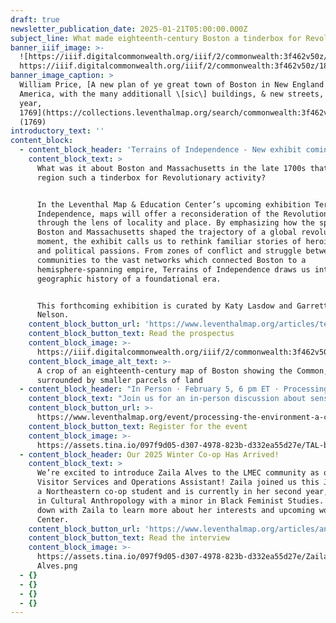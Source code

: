```yaml
---
draft: true
newsletter_publication_date: 2025-01-21T05:00:00.000Z
subject_line: What made eighteenth-century Boston a tinderbox for Revolutionary activity?
banner_iiif_image: >-
  ![https://iiif.digitalcommonwealth.org/iiif/2/commonwealth:3f462v50z/1877,1053,7432,2853/1450,/0/default.jpg](https://prod-files-secure.s3.us-west-2.amazonaws.com/5fd9e057-cb3d-4095-bdcf-6bed5e3d3829/0f9580ce-9c35-441d-9592-f65c504b6f26/default.jpg) 
  https://iiif.digitalcommonwealth.org/iiif/2/commonwealth:3f462v50z/1877,1053,7432,2853/1450,/0/default.jpg
banner_image_caption: >
  William Price, [A new plan of ye great town of Boston in New England in
  America, with the many additionall \[sic\] buildings, & new streets, to the
  year,
  1769](https://collections.leventhalmap.org/search/commonwealth:3f462v496)
  (1769)
introductory_text: ''
content_block:
  - content_block_header: 'Terrains of Independence - New exhibit coming April 2025 '
    content_block_text: >
      What was it about Boston and Massachusetts in the late 1700s that made the
      region such a tinderbox for Revolutionary activity?


      In the Leventhal Map & Education Center’s upcoming exhibition Terrains of
      Independence, maps will offer a reconsideration of the Revolutionary War
      through the lens of locality and place. By emphasizing how the spaces of
      Boston and Massachusetts shaped the trajectory of a global revolutionary
      moment, the exhibit calls us to rethink familiar stories of heroic deeds
      and political passions. From zones of conflict and struggle between
      communities to the vast networks which connected Boston to a
      hemisphere-spanning empire, Terrains of Independence draws us into the
      geographic history of a foundational era.


      This forthcoming exhibition is curated by Katy Lasdow and Garrett Dash
      Nelson.
    content_block_button_url: 'https://www.leventhalmap.org/articles/terrains-of-independence-preview/'
    content_block_button_text: Read the prospectus
    content_block_image: >-
      https://iiif.digitalcommonwealth.org/iiif/2/commonwealth:3f462v50z/2323,679,2666,5165/,1200/0/default.jpg
    content_block_image_alt_text: >-
      A crop of an eighteenth-century map of Boston showing the Common,
      surrounded by smaller parcels of land
  - content_block_header: "In Person · February 5, 6 pm ET · Processing the Environment:\_A Conversation on Sensors"
    content_block_text: "Join us for an in-person discussion about sensors and environmental data, moderated by LMEC staff\_Ian Spangler\_and\_Emily Bowe\_(co-curators of the Leventhal Center’s current exhibition,\_[Processing Place](https://www.leventhalmap.org/digital-exhibitions/processing-place/)). You’ll learn about the contemporary digital technologies that quietly monitor the world around us, including what kinds of data that can and can’t be collected, how people decide where to install sensors, and how the data is processed and transformed into actionable policies.\n"
    content_block_button_url: >-
      https://www.leventhalmap.org/event/processing-the-environment-a-conversation-on-sensors/
    content_block_button_text: Register for the event
    content_block_image: >-
      https://assets.tina.io/097f9d05-d307-4978-823b-d332ea55d27e/TAL-boston-harbor-SKYLINEVSOG0423-8e59cfd18f134c758a36a9d9d58d1333.jpg
  - content_block_header: Our 2025 Winter Co-op Has Arrived!
    content_block_text: >
      We’re excited to introduce Zaila Alves to the LMEC community as our
      Visitor Services and Operations Assistant! Zaila joined us this January as
      a Northeastern co-op student and is currently in her second year, majoring
      in Cultural Anthropology with a minor in Black Feminist Studies. We sat
      down with Zaila to learn more about her interests and upcoming work at the
      Center.
    content_block_button_url: 'https://www.leventhalmap.org/articles/an-interview-with-zaila-alves/'
    content_block_button_text: Read the interview
    content_block_image: >-
      https://assets.tina.io/097f9d05-d307-4978-823b-d332ea55d27e/Zaila
      Alves.png
  - {}
  - {}
  - {}
  - {}
---
```



